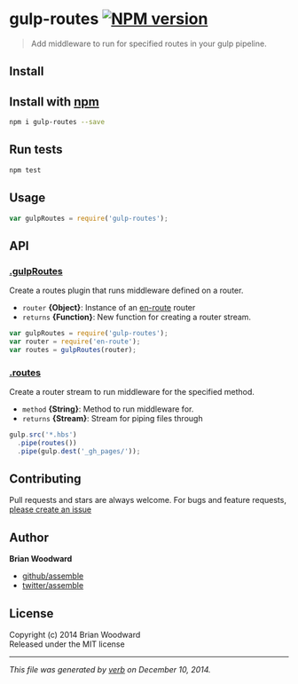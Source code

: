# gulp-routes [![NPM version](https://badge.fury.io/js/gulp-routes.svg)](http://badge.fury.io/js/gulp-routes)

> Add middleware to run for specified routes in your gulp pipeline.

## Install
## Install with [npm](npmjs.org)

```bash
npm i gulp-routes --save
```

## Run tests

```bash
npm test
```

## Usage

```js
var gulpRoutes = require('gulp-routes');
```

## API
### [.gulpRoutes](index.js#L28)

Create a routes plugin that runs middleware defined on a router.

* `router` **{Object}**: Instance of an [en-route] router    
* `returns` **{Function}**: New function for creating a router stream.  

```js
var gulpRoutes = require('gulp-routes');
var router = require('en-route');
var routes = gulpRoutes(router);
```

### [.routes](index.js#L49)

Create a router stream to run middleware for the specified method.

* `method` **{String}**: Method to run middleware for.    
* `returns` **{Stream}**: Stream for piping files through  

```js
gulp.src('*.hbs')
  .pipe(routes())
  .pipe(gulp.dest('_gh_pages/'));
```


## Contributing
Pull requests and stars are always welcome. For bugs and feature requests, [please create an issue](https://github.com/assemble/gulp-routes/issues)

## Author

**Brian Woodward**
 
+ [github/assemble](https://github.com/assemble)
+ [twitter/assemble](http://twitter.com/assemble) 

## License
Copyright (c) 2014 Brian Woodward  
Released under the MIT license

***

_This file was generated by [verb](https://github.com/assemble/verb) on December 10, 2014._

[en-route]: https://github.com/jonschlinkert/en-route
